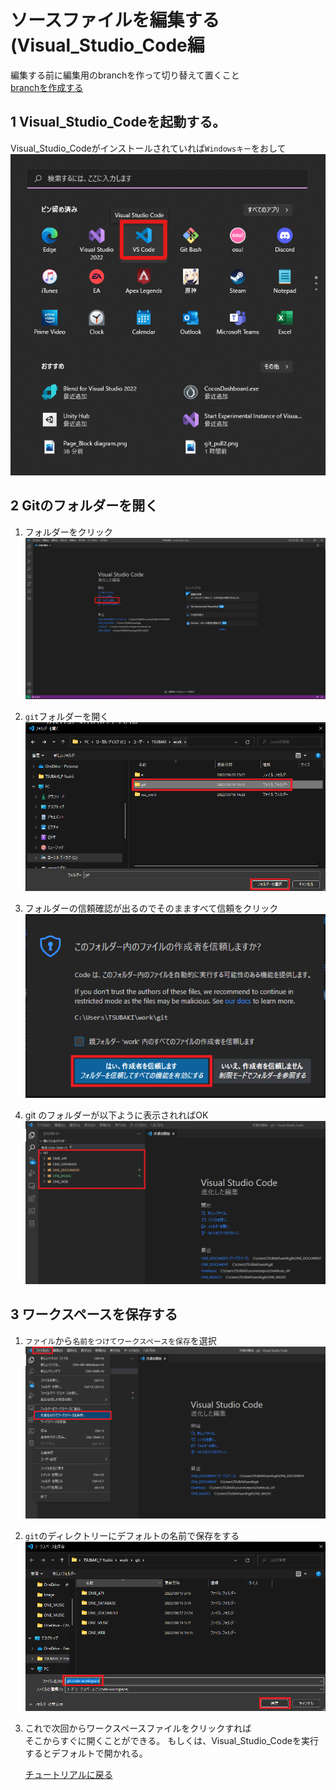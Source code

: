 # ソースファイルを編集する(Visual_Studio_Code編
編集する前に編集用のbranchを作って切り替えて置くこと<br>
[branchを作成する](./Common_Doc/How_To_Make_Branch.md)


## 1 Visual_Studio_Codeを起動する。
Visual_Studio_Codeがインストールされていれば`Windowsキー`をおして
![hoge](../Image/Start_Visual_Studio.png)


## 2 Gitのフォルダーを開く
1. フォルダーをクリック 
   ![hoge](../Image/Open_Folder_Visual_Studio.png)

2. `git`フォルダーを開く
   ![hoge](../Image/Select_Folder_Visual_Studio.png)

3. フォルダーの信頼確認が出るのでそのまますべて信頼をクリック
   ![hoge](../Image/Folder_Approval.png)

4. git のフォルダーが以下ように表示されればOK
   ![hoge](../Image/Visual_Studio_Code_Added_Folder.png)
   

## 3 ワークスペースを保存する

1. `ファイル`から`名前をつけてワークスペースを保存`を選択<br>
   ![hoge](image/../../Image/Make_Work_Spase1.png)

2. `git`のディレクトリーにデフォルトの名前で保存をする<br>
   ![hoge](image/../../Image/Make_Work_Spase2.png)

3. これで次回からワークスペースファイルをクリックすれば<br>
   そこからすぐに開くことができる。
   もしくは、Visual_Studio_Codeを実行するとデフォルトで開かれる。

   [チュートリアルに戻る](../Read_Me.md#チュートリアル)